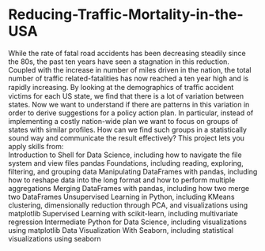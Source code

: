 # Reducing-Traffic-Mortality-in-the-USA
While the rate of fatal road accidents has been decreasing steadily since the 80s, the past ten years have seen a stagnation in this reduction. Coupled with the increase in number of miles driven in the nation, the total number of traffic related-fatalities has now reached a ten year high and is rapidly increasing.  By looking at the demographics of traﬃc accident victims for each US state, we find that there is a lot of variation between states. Now we want to understand if there are patterns in this variation in order to derive suggestions for a policy action plan. In particular, instead of implementing a costly nation-wide plan we want to focus on groups of states with similar profiles. How can we find such groups in a statistically sound way and communicate the result effectively? 
This project lets you apply skills from:  
Introduction to Shell for Data Science, including how to navigate the file system and view files pandas Foundations, including reading, exploring, filtering, and grouping data Manipulating DataFrames with pandas, including how to reshape data into the long format and how to perform multiple aggregations Merging DataFrames with pandas, including how two merge two DataFrames Unsupervised Learning in Python, including KMeans clustering, dimensionally reduction through PCA, and visualizations using matplotlib Supervised Learning with scikit-learn, including multivariate regression Intermediate Python for Data Science, including visualizations using matplotlib Data Visualization With Seaborn, including statistical visualizations using seaborn
